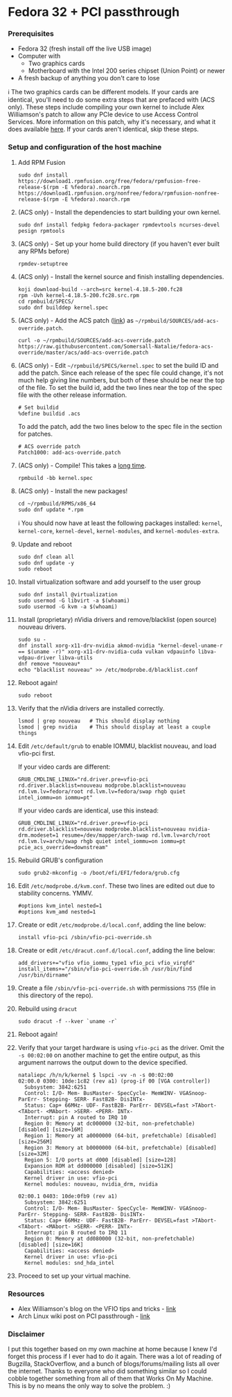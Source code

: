 # Fedora 32 + PCI passthrough


### Prerequisites
- Fedora 32 (fresh install off the live USB image)
- Computer with
  - Two graphics cards
  - Motherboard with the Intel 200 series chipset (Union Point) or newer
- A fresh backup of anything you don't care to lose

:information_source:  The two graphics cards can be different models.  If your cards are identical, you'll need to do some extra steps that are prefaced with (ACS only).  These steps include compiling your own kernel to include Alex Williamson's patch to allow any PCIe device to use Access Control Services.  More information on this patch, why it's necessary, and what it does available [here](https://lkml.org/lkml/2013/5/30/513).  If your cards aren't identical, skip these steps.


### Setup and configuration of the host machine
1. Add RPM Fusion
    ```
    sudo dnf install https://download1.rpmfusion.org/free/fedora/rpmfusion-free-release-$(rpm -E %fedora).noarch.rpm https://download1.rpmfusion.org/nonfree/fedora/rpmfusion-nonfree-release-$(rpm -E %fedora).noarch.rpm
    ```

1. (ACS only) - Install the dependencies to start building your own kernel.
    ```shell
    sudo dnf install fedpkg fedora-packager rpmdevtools ncurses-devel pesign rpmtools
    ```

1. (ACS only) - Set up your home build directory (if you haven't ever built any RPMs before)
    ```shell
    rpmdev-setuptree
    ```

1. (ACS only) - Install the kernel source and finish installing dependencies.
    ```shell
    koji download-build --arch=src kernel-4.18.5-200.fc28
    rpm -Uvh kernel-4.18.5-200.fc28.src.rpm
    cd rpmbuild/SPECS/
    sudo dnf builddep kernel.spec
    ```

1. (ACS only) - Add the ACS patch ([link](acs/add-acs-override.patch)) as `~/rpmbuild/SOURCES/add-acs-override.patch`.
    ```shell
    curl -o ~/rpmbuild/SOURCES/add-acs-override.patch https://raw.githubusercontent.com/Somersall-Natalie/fedora-acs-override/master/acs/add-acs-override.patch    
    ```

1. (ACS only) - Edit `~/rpmbuild/SPECS/kernel.spec` to set the build ID and add the patch.  Since each release of the spec file could change, it's not much help giving line numbers, but both of these should be near the top of the file.  To set the build id, add the two lines near the top of the spec file with the other release information.
    ```
    # Set buildid
    %define buildid .acs
    ```

    To add the patch, add the two lines below to the spec file in the section for patches.
    ```
    # ACS override patch
    Patch1000: add-acs-override.patch
    ```

1. (ACS only) - Compile!  This takes a [long time](https://xkcd.com/303/).
    ```shell
    rpmbuild -bb kernel.spec
    ```

1. (ACS only) - Install the new packages!
    ```shell
    cd ~/rpmbuild/RPMS/x86_64
    sudo dnf update *.rpm
    ```

    :information_source:  You should now have at least the following packages installed:  `kernel`, `kernel-core`, `kernel-devel`, `kernel-modules`, and `kernel-modules-extra`.

1. Update and reboot
    ```shell
    sudo dnf clean all
    sudo dnf update -y
    sudo reboot
    ```

1. Install virtualization software and add yourself to the user group
    ```shell
    sudo dnf install @virtualization
    sudo usermod -G libvirt -a $(whoami)
    sudo usermod -G kvm -a $(whoami)
    ```

1. Install (proprietary) nVidia drivers and remove/blacklist (open source) nouveau drivers.
    ```shell
    sudo su -
    dnf install xorg-x11-drv-nvidia akmod-nvidia "kernel-devel-uname-r == $(uname -r)" xorg-x11-drv-nvidia-cuda vulkan vdpauinfo libva-vdpau-driver libva-utils
    dnf remove *nouveau*
    echo "blacklist nouveau" >> /etc/modprobe.d/blacklist.conf
    ```

1. Reboot again!
    ```shell
    sudo reboot
    ```

1. Verify that the nVidia drivers are installed correctly.
    ```shell
    lsmod | grep nouveau   # This should display nothing
    lsmod | grep nvidia    # This should display at least a couple things
    ```

1. Edit `/etc/default/grub` to enable IOMMU, blacklist nouveau, and load vfio-pci first.

    If your video cards are different:
    ```
    GRUB_CMDLINE_LINUX="rd.driver.pre=vfio-pci rd.driver.blacklist=nouveau modprobe.blacklist=nouveau rd.lvm.lv=fedora/root rd.lvm.lv=fedora/swap rhgb quiet intel_iommu=on iommu=pt"
    ```

    If your video cards are identical, use this instead:
    ```
    GRUB_CMDLINE_LINUX="rd.driver.pre=vfio-pci rd.driver.blacklist=nouveau modprobe.blacklist=nouveau nvidia-drm.modeset=1 resume=/dev/mapper/arch-swap rd.lvm.lv=arch/root rd.lvm.lv=arch/swap rhgb quiet intel_iommu=on iommu=pt pcie_acs_override=downstream"
    ```

1. Rebuild GRUB's configuration
    ```shell
    sudo grub2-mkconfig -o /boot/efi/EFI/fedora/grub.cfg
    ```

1. Edit `/etc/modprobe.d/kvm.conf`.  These two lines are edited out due to stability concerns.  YMMV.
    ```
    #options kvm_intel nested=1
    #options kvm_amd nested=1
    ```

1. Create or edit `/etc/modprobe.d/local.conf`, adding the line below:
    ```
    install vfio-pci /sbin/vfio-pci-override.sh
    ```

1. Create or edit `/etc/dracut.conf.d/local.conf`, adding the line below:
    ```
    add_drivers+="vfio vfio_iommu_type1 vfio_pci vfio_virqfd"
    install_items+="/sbin/vfio-pci-override.sh /usr/bin/find /usr/bin/dirname"
    ```

1. Create a file `/sbin/vfio-pci-override.sh` with permissions `755` (file in this directory of the repo).

1. Rebuild using `dracut`
    ```shell
    sudo dracut -f --kver `uname -r`
    ```

1. Reboot again!

1. Verify that your target hardware is using `vfio-pci` as the driver.  Omit the `-s 00:02:00` on another machine to get the entire output, as this argument narrows the output down to the device specified.
    ```shell
    nataliepc /h/n/k/kernel $ lspci -vv -n -s 00:02:00
    02:00.0 0300: 10de:1c82 (rev a1) (prog-if 00 [VGA controller])
      Subsystem: 3842:6251
      Control: I/O- Mem- BusMaster- SpecCycle- MemWINV- VGASnoop- ParErr- Stepping- SERR- FastB2B- DisINTx-
      Status: Cap+ 66MHz- UDF- FastB2B- ParErr- DEVSEL=fast >TAbort- <TAbort- <MAbort- >SERR- <PERR- INTx-
      Interrupt: pin A routed to IRQ 10
      Region 0: Memory at dc000000 (32-bit, non-prefetchable) [disabled] [size=16M]
      Region 1: Memory at a0000000 (64-bit, prefetchable) [disabled] [size=256M]
      Region 3: Memory at b0000000 (64-bit, prefetchable) [disabled] [size=32M]
      Region 5: I/O ports at d000 [disabled] [size=128]
      Expansion ROM at dd000000 [disabled] [size=512K]
      Capabilities: <access denied>
      Kernel driver in use: vfio-pci
      Kernel modules: nouveau, nvidia_drm, nvidia

    02:00.1 0403: 10de:0fb9 (rev a1)
      Subsystem: 3842:6251
      Control: I/O- Mem- BusMaster- SpecCycle- MemWINV- VGASnoop- ParErr- Stepping- SERR- FastB2B- DisINTx-
      Status: Cap+ 66MHz- UDF- FastB2B- ParErr- DEVSEL=fast >TAbort- <TAbort- <MAbort- >SERR- <PERR- INTx-
      Interrupt: pin B routed to IRQ 11
      Region 0: Memory at dd080000 (32-bit, non-prefetchable) [disabled] [size=16K]
      Capabilities: <access denied>
      Kernel driver in use: vfio-pci
      Kernel modules: snd_hda_intel
    ```

1. Proceed to set up your virtual machine.


### Resources
- Alex Williamson's blog on the VFIO tips and tricks - [link](https://vfio.blogspot.com/)
- Arch Linux wiki post on PCI passthrough -  [link](https://wiki.archlinux.org/index.php/PCI_passthrough_via_OVMF)


### Disclaimer
I put this together based on my own machine at home because I knew I'd forget this process if I ever had to do it again.  There was a lot of reading of Bugzilla, StackOverflow, and a bunch of blogs/forums/mailing lists all over the internet.  Thanks to everyone who did something similar so I could cobble together something from all of them that Works On My Machine.  This is by no means the only way to solve the problem.  :)
